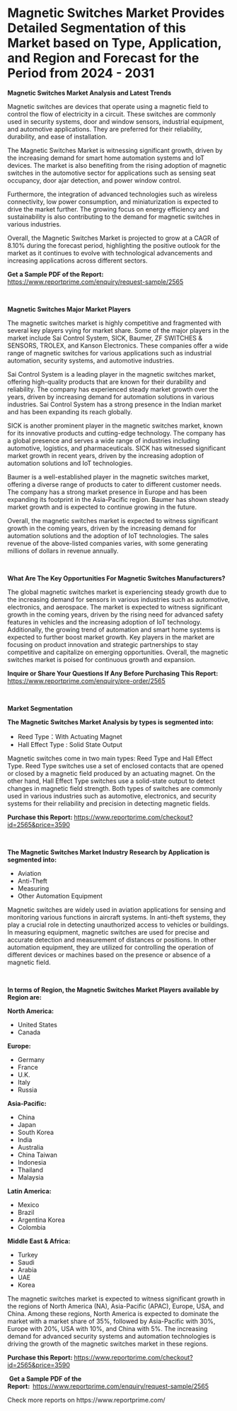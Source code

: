 <p><h1>Magnetic Switches Market Provides Detailed Segmentation of this Market based on Type, Application, and Region and Forecast for the Period from 2024 - 2031</h1></p><p><strong>Magnetic Switches Market Analysis and Latest Trends</strong></p>
<p><p>Magnetic switches are devices that operate using a magnetic field to control the flow of electricity in a circuit. These switches are commonly used in security systems, door and window sensors, industrial equipment, and automotive applications. They are preferred for their reliability, durability, and ease of installation.</p><p>The Magnetic Switches Market is witnessing significant growth, driven by the increasing demand for smart home automation systems and IoT devices. The market is also benefiting from the rising adoption of magnetic switches in the automotive sector for applications such as sensing seat occupancy, door ajar detection, and power window control.</p><p>Furthermore, the integration of advanced technologies such as wireless connectivity, low power consumption, and miniaturization is expected to drive the market further. The growing focus on energy efficiency and sustainability is also contributing to the demand for magnetic switches in various industries.</p><p>Overall, the Magnetic Switches Market is projected to grow at a CAGR of 8.10% during the forecast period, highlighting the positive outlook for the market as it continues to evolve with technological advancements and increasing applications across different sectors.</p></p>
<p><strong>Get a Sample PDF of the Report:&nbsp;</strong> <a href="https://www.reportprime.com/enquiry/request-sample/2565">https://www.reportprime.com/enquiry/request-sample/2565</a></p>
<p>&nbsp;</p>
<p><strong>Magnetic Switches Major Market Players</strong></p>
<p><p>The magnetic switches market is highly competitive and fragmented with several key players vying for market share. Some of the major players in the market include Sai Control System, SICK, Baumer, ZF SWITCHES & SENSORS, TROLEX, and Kanson Electronics. These companies offer a wide range of magnetic switches for various applications such as industrial automation, security systems, and automotive industries.</p><p>Sai Control System is a leading player in the magnetic switches market, offering high-quality products that are known for their durability and reliability. The company has experienced steady market growth over the years, driven by increasing demand for automation solutions in various industries. Sai Control System has a strong presence in the Indian market and has been expanding its reach globally.</p><p>SICK is another prominent player in the magnetic switches market, known for its innovative products and cutting-edge technology. The company has a global presence and serves a wide range of industries including automotive, logistics, and pharmaceuticals. SICK has witnessed significant market growth in recent years, driven by the increasing adoption of automation solutions and IoT technologies.</p><p>Baumer is a well-established player in the magnetic switches market, offering a diverse range of products to cater to different customer needs. The company has a strong market presence in Europe and has been expanding its footprint in the Asia-Pacific region. Baumer has shown steady market growth and is expected to continue growing in the future.</p><p>Overall, the magnetic switches market is expected to witness significant growth in the coming years, driven by the increasing demand for automation solutions and the adoption of IoT technologies. The sales revenue of the above-listed companies varies, with some generating millions of dollars in revenue annually.</p></p>
<p>&nbsp;</p>
<p><strong>What Are The Key Opportunities For Magnetic Switches Manufacturers?</strong></p>
<p><p>The global magnetic switches market is experiencing steady growth due to the increasing demand for sensors in various industries such as automotive, electronics, and aerospace. The market is expected to witness significant growth in the coming years, driven by the rising need for advanced safety features in vehicles and the increasing adoption of IoT technology. Additionally, the growing trend of automation and smart home systems is expected to further boost market growth. Key players in the market are focusing on product innovation and strategic partnerships to stay competitive and capitalize on emerging opportunities. Overall, the magnetic switches market is poised for continuous growth and expansion.</p></p>
<p><strong>Inquire or Share Your Questions If Any Before Purchasing This Report:</strong> <a href="https://www.reportprime.com/enquiry/pre-order/2565">https://www.reportprime.com/enquiry/pre-order/2565</a></p>
<p>&nbsp;</p>
<p><strong>Market Segmentation</strong></p>
<p><strong>The Magnetic Switches Market Analysis by types is segmented into:</strong></p>
<p><ul><li>Reed Type：With Actuating Magnet</li><li>Hall Effect Type : Solid State Output</li></ul></p>
<p><p>Magnetic switches come in two main types: Reed Type and Hall Effect Type. Reed Type switches use a set of enclosed contacts that are opened or closed by a magnetic field produced by an actuating magnet. On the other hand, Hall Effect Type switches use a solid-state output to detect changes in magnetic field strength. Both types of switches are commonly used in various industries such as automotive, electronics, and security systems for their reliability and precision in detecting magnetic fields.</p></p>
<p><strong>Purchase this Report:&nbsp;</strong><a href="https://www.reportprime.com/checkout?id=2565&price=3590">https://www.reportprime.com/checkout?id=2565&price=3590</a></p>
<p>&nbsp;</p>
<p><strong>The Magnetic Switches Market Industry Research by Application is segmented into:</strong></p>
<p><ul><li>Aviation</li><li>Anti-Theft</li><li>Measuring</li><li>Other Automation Equipment</li></ul></p>
<p><p>Magnetic switches are widely used in aviation applications for sensing and monitoring various functions in aircraft systems. In anti-theft systems, they play a crucial role in detecting unauthorized access to vehicles or buildings. In measuring equipment, magnetic switches are used for precise and accurate detection and measurement of distances or positions. In other automation equipment, they are utilized for controlling the operation of different devices or machines based on the presence or absence of a magnetic field.</p></p>
<p>&nbsp;</p>
<p><strong>In terms of Region, the Magnetic Switches Market Players available by Region are:</strong></p>
<p>
    <p> <strong> North America: </strong>
        <ul>
            <li>United States</li>
            <li>Canada</li>
        </ul>
        </p> 
    <p> <strong> Europe: </strong>
        <ul>
            <li>Germany</li>
            <li>France</li>
            <li>U.K.</li>
            <li>Italy</li>
            <li>Russia</li>
        </ul>
        </p> 
    <p> <strong> Asia-Pacific: </strong>
        <ul>
            <li>China</li>
            <li>Japan</li>
            <li>South Korea</li>
            <li>India</li>
            <li>Australia</li>
            <li>China Taiwan</li>
            <li>Indonesia</li>
            <li>Thailand</li>
            <li>Malaysia</li>
        </ul>
        </p> 
    <p> <strong> Latin America: </strong>
        <ul>
            <li>Mexico</li>
            <li>Brazil</li>
            <li>Argentina Korea</li>
            <li>Colombia</li>
        </ul>
        </p> 
    <p> <strong> Middle East & Africa: </strong>
        <ul>
            <li>Turkey</li>
            <li>Saudi</li>
            <li>Arabia</li>
            <li>UAE</li>
            <li>Korea</li>
        </ul>
    </p>
    </p>
<p><p>The magnetic switches market is expected to witness significant growth in the regions of North America (NA), Asia-Pacific (APAC), Europe, USA, and China. Among these regions, North America is expected to dominate the market with a market share of 35%, followed by Asia-Pacific with 30%, Europe with 20%, USA with 10%, and China with 5%. The increasing demand for advanced security systems and automation technologies is driving the growth of the magnetic switches market in these regions.</p></p>
<p><strong>Purchase this Report: </strong><a href="https://www.reportprime.com/checkout?id=2565&price=3590">https://www.reportprime.com/checkout?id=2565&price=3590</a></p>
<p>&nbsp;<strong>Get a Sample PDF of the Report:&nbsp;&nbsp;</strong><a href="https://www.reportprime.com/enquiry/request-sample/2565">https://www.reportprime.com/enquiry/request-sample/2565</a></p>
<p><strong></strong></p>
<p>Check more reports on https://www.reportprime.com/</p>